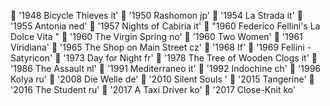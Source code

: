  '1948 Bicycle Thieves it'
 '1950 Rashomon jp'
 '1954 La Strada it'
 '1955 Antonia ned'
 '1957 Nights of Cabiria it'
 "1960 Federico Fellini's La Dolce Vita "
 '1960 The Virgin Spring no'
 '1960 Two Women'
 '1961 Viridiana'
 '1965 The Shop on Main Street cz'
 '1968 If'
 '1969 Fellini - Satyricon'
 '1973 Day for Night fr'
 '1978 The Tree of Wooden Clogs it'
 '1986 The Assault nl'
 '1991 Mediterraneo it'
 '1992 Indochine ch'
 '1996 Kolya ru'
 '2008 Die Welle  de'
 '2010 Silent Souls '
 '2015 Tangerine'
 '2016 The Student  ru'
 '2017 A Taxi Driver ko'
 '2017 Close-Knit ko'
